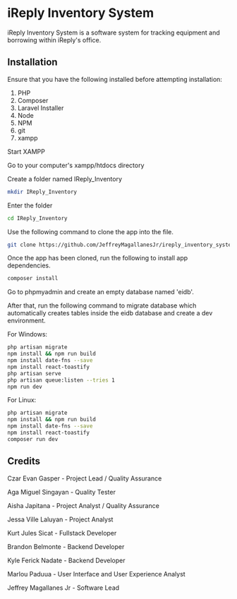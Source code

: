 # iReply Inventory System

iReply Inventory System is a software system for tracking equipment and borrowing within iReply's office.

## Installation

Ensure that you have the following installed before attempting installation:
1. PHP
2. Composer
3. Laravel Installer
4. Node
5. NPM
6. git
7. xampp

Start XAMPP

Go to your computer's xampp/htdocs directory

Create a folder named IReply_Inventory

```bash
mkdir IReply_Inventory
```

Enter the folder
```bash
cd IReply_Inventory
```

Use the following command to clone the app into the file.

```bash
git clone https://github.com/JeffreyMagallanesJr/ireply_inventory_system.git .
```

Once the app has been cloned, run the following to install app dependencies.

```bash
composer install
```
Go to phpmyadmin and create an empty database named 'eidb'.

After that, run the following command to migrate database which automatically creates tables inside the eidb database and create a dev environment.

For Windows:

```bash
php artisan migrate
npm install && npm run build
npm install date-fns --save
npm install react-toastify
php artisan serve
php artisan queue:listen --tries 1
npm run dev
```

For Linux:

```bash
php artisan migrate
npm install && npm run build
npm install date-fns --save
npm install react-toastify
composer run dev
```

## Credits

Czar Evan Gasper - Project Lead / Quality Assurance

Aga Miguel Singayan - Quality Tester

Aisha Japitana - Project Analyst / Quality Assurance

Jessa Ville Laluyan - Project Analyst

Kurt Jules Sicat - Fullstack Developer

Brandon Belmonte - Backend Developer

Kyle Ferick Nadate - Backend Developer

Marlou Paduua - User Interface and User Experience Analyst

Jeffrey Magallanes Jr - Software Lead